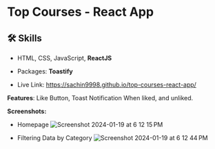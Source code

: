 # Top Courses - React App

## 🛠 Skills
* HTML, CSS, JavaScript, **ReactJS**
* Packages: **Toastify**

* Live Link: https://sachin9998.github.io/top-courses-react-app/

**Features**: Like Button, Toast Notification When liked, and unliked.

**Screenshots:**

* Homepage
![Screenshot 2024-01-19 at 6 12 15 PM](https://github.com/sachin9998/top-courses-react-app/assets/25192452/e7aac33b-d55b-414c-83e7-1bc1a5917548)

* Filtering Data by Category
![Screenshot 2024-01-19 at 6 12 44 PM](https://github.com/sachin9998/top-courses-react-app/assets/25192452/6908c22f-7ad0-45fc-8b51-07150ab78924)
